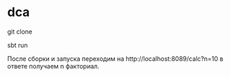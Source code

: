 # dca

git clone

sbt run

После сборки и запуска переходим на http://localhost:8089/calc?n=10 в ответе получаем n факториал.

